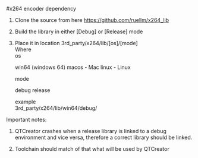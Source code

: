#x264 encoder dependency

1. Clone the source from here https://github.com/ruellm/x264_lib
2. Build the library in either [Debug] or [Release] mode
3. Place it in location
   3rd_party/x264/lib/[os]/[mode] <br/>
   Where
   <br/>
   os

   	win64 (windows 64)
   	macos - Mac
   	linux - Linux

   mode

   	debug
   	release

   example <br/>
   3rd_party/x264/lib/win64/debug/

Important notes:
1. QTCreator crashes when a release library is linked to a debug environment and vice versa, therefore a correct library should be linked.

2. Toolchain should match of that what will be used by QTCreator
   	